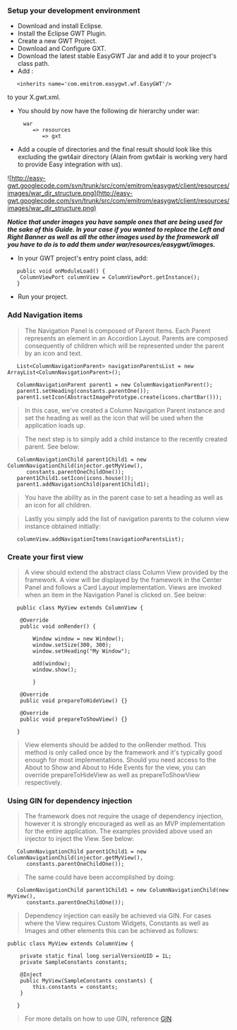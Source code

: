 ### Setup your development environment ###

  * Download and install Eclipse.
  * Install the Eclipse GWT Plugin.
  * Create a new GWT Project.
  * Download and Configure GXT.
  * Download the latest stable EasyGWT Jar and add it to your project's class path.
  * Add :

```
   <inherits name='com.emitrom.easygwt.wf.EasyGWT'/>
```

to your X.gwt.xml.

  * You should by now have the following dir hierarchy under war:

```
     war
        => resources
           => gxt
```

  * Add a couple of directories and the final result should look like this excluding the gwt4air directory (Alain from gwt4air is working very hard to provide Easy integration with us).

![http://easy-gwt.googlecode.com/svn/trunk/src/com/emitrom/easygwt/client/resources/images/war_dir_structure.png](http://easy-gwt.googlecode.com/svn/trunk/src/com/emitrom/easygwt/client/resources/images/war_dir_structure.png)

**_Notice that under images you have sample ones that are being used for the sake of this Guide. In your case if you wanted to replace the Left and Right Banner as well as all the other images used by the framework all you have to do is to add them under war/resources/easygwt/images._**

  * In your GWT project's entry point class, add:

```
   public void onModuleLoad() {
	ColumnViewPort columnView = ColumnViewPort.getInstance();
   }
```

  * Run your project.

### Add Navigation items ###

> The Navigation Panel is composed of Parent Items. Each Parent represents an element in an Accordion Layout. Parents are composed consequently of children which will be represented under the parent by an icon and text.

```
   List<ColumnNavigationParent> navigationParentsList = new ArrayList<ColumnNavigationParent>();
```

```
   ColumnNavigationParent parent1 = new ColumnNavigationParent();
   parent1.setHeading(constants.parentOne());
   parent1.setIcon(AbstractImagePrototype.create(icons.chartBar()));
```

> In this case, we've created a Column Navigation Parent instance and set the heading as well as the icon that will be used when the application loads up.

> The next step is to simply add a child instance to the recently created parent. See below:

```
   ColumnNavigationChild parent1Child1 = new ColumnNavigationChild(injector.getMyView(), 
      constants.parentOneChildOne());
   parent1Child1.setIcon(icons.house());
   parent1.addNavigationChild(parent1Child1);
```

> You have the ability as in the parent case to set a heading as well as an icon for all children.

> Lastly you simply add the list of navigation parents to the column view instance obtained initially:

```
   columnView.addNavigationItems(navigationParentsList);
```

### Create your first view ###

> A view should extend the abstract class Column View provided by the framework. A view will be displayed by the framework in the Center Panel and follows a Card Layout implementation. Views are invoked when an item in the Navigation Panel is clicked on. See below:

```
   public class MyView extends ColumnView {

	@Override
	public void onRender() {

		Window window = new Window();
		window.setSize(300, 300);
		window.setHeading("My Window");
		
		add(window);
		window.show();

        }

	@Override
	public void prepareToHideView() {}

	@Override
	public void prepareToShowView() {}

   }
```

> View elements should be added to the onRender method. This method is only called once by the framework and it's typically good enough for most implementations. Should you need access to the About to Show and About to Hide Events for the view, you can override prepareToHideView as well as prepareToShowView respectively.

### Using GIN for dependency injection ###

> The framework does not require the usage of dependency injection, however it is strongly encouraged as well as an MVP implementation for the entire application. The examples provided above used an injector to inject the View. See below:

```
   ColumnNavigationChild parent1Child1 = new ColumnNavigationChild(injector.getMyView(), 
      constants.parentOneChildOne());
```

> The same could have been accomplished by doing:

```
   ColumnNavigationChild parent1Child1 = new ColumnNavigationChild(new MyView(), 
      constants.parentOneChildOne());
```

> Dependency injection can easily be achieved via GIN. For cases where the View requires Custom Widgets, Constants as well as Images and other elements this can be achieved as follows:

```
public class MyView extends ColumnView {

	private static final long serialVersionUID = 1L;
	private SampleConstants constants;

	@Inject
	public MyView(SampleConstants constants) {
		this.constants = constants;
	}

   }
```

> For more details on how to use GIN, reference [GIN](http://code.google.com/p/google-gin/)